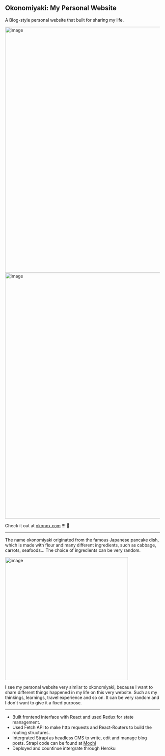 ## Okonomiyaki: My Personal Website

A Blog-style personal website that built for sharing my life.  

<img width="800" alt="image" src="https://user-images.githubusercontent.com/97186212/167752449-dd606f55-6b26-4215-ae7e-9676c816a4e1.png">  

<img width="800" alt="image" src="https://user-images.githubusercontent.com/97186212/167752519-6d1c9bfd-4c4b-48c1-a3e2-e04f2bbaeadb.png">

Check it out at [okonox.com](http://okonox.com) !!! 🥳  

---  

The name okonomiyaki originated from the famous Japanese pancake dish, which is made with flour and many different ingredients, such as cabbage, carrots, seafoods... The choice of ingredients can be very random.  

<img width="400" alt="image" src="https://user-images.githubusercontent.com/97186212/167752921-897eeafa-97b6-429d-a338-a288bd2d09bb.jpeg">  


I see my personal website very similar to okonomiyaki, because I want to share different things happened in my life on this very website. Such as my thinkings, learnings, travel experience and so on. It can be very random and I don't want to give it a fixed purpose.

---

- Built frontend interface with React and used Redux for state management.
- Used Fetch API to make http requests and React-Routers to build the routing structures.
- Intergrated Strapi as headless CMS to write, edit and manage blog posts. Strapi code can be found at [Mochi](https://github.com/ShawnYxZhao/mochi)
- Deployed and countinue intergrate through Heroku

